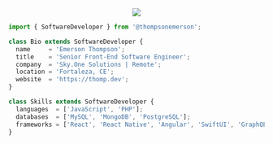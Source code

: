 <p align="center">
  <img src="https://github.com/thompsonemerson/thompsonemerson/raw/master/cover-thompson.png" />
</p>

```js
import { SoftwareDeveloper } from '@thompsonemerson';

class Bio extends SoftwareDeveloper {
  name     = 'Emerson Thompson';
  title    = 'Senior Front-End Software Engineer';
  company  = 'Sky.One Solutions | Remote';
  location = 'Fortaleza, CE';
  website  = 'https://thomp.dev';
}

class Skills extends SoftwareDeveloper {
  languages  = ['JavaScript', 'PHP'];
  databases  = ['MySQL', 'MongoDB', 'PostgreSQL'];
  frameworks = ['React', 'React Native', 'Angular', 'SwiftUI', 'GraphQL'];
}
```
